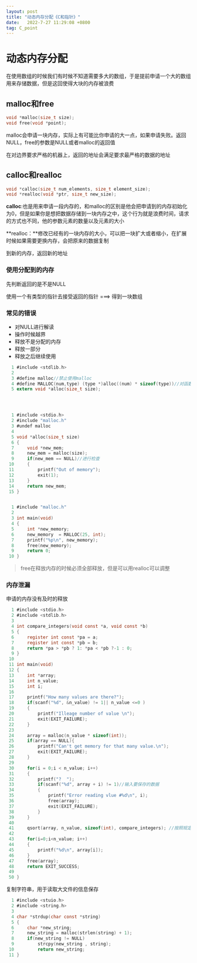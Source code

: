```yaml
---
layout: post
title: "动态内存分配《C和指针》"  
date:   2022-7-27 11:29:08 +0800
tag: C_point
---
```


# 动态内存分配

在使用数组的时候我们有时候不知道需要多大的数组，于是提前申请一个大的数组用来存储数据，但是这回使得大块的内存被浪费

## malloc和free

```C
void *malloc(size_t size);
void free(void *point);
```

malloc会申请一块内存，实际上有可能比你申请的大一点，如果申请失败。返回NULL，free的参数是NULL或者malloc的返回值

在对边界要求严格的机器上，返回的地址会满足要求最严格的数据的地址

## calloc和realloc

```C
void *calloc(size_t num_elements, size_t element_size);
void *realloc(void *ptr, size_t new_size);
```

**calloc**:也是用来申请一段内存的，和malloc的区别是他会把申请到的内存初始化为0，但是如果你是想把数据存储到一块内存之中，这个行为就是浪费时间，请求的方式也不同，他的参数元素的数量以及元素的大小

**realloc：**修改已经有的一块内存的大小，可以把一块扩大或者缩小，在扩展时候如果需要更换内存，会把原来的数据复制

到新的内存，返回新的地址

### 使用分配到的内存

先判断返回的是不是NULL

使用一个有类型的指针去接受返回的指针 ===> 得到一块数组

### 常见的错误

+ 对NULL进行解读
+ 操作时候越界
+ 释放不是分配的内存
+ 释放一部分
+ 释放之后继续使用

```C
  1 #include <stdlib.h>                                                                   
  2 
  3 #define malloc//禁止使用malloc
  4 #define MALLOC(num,type) (type *)alloc((num) * sizeof(type))//对函数进行重定义
  5 extern void *alloc(size_t size);




  1 #include <stdio.h>                                                                    
  2 #include "malloc.h"
  3 #undef malloc
  4 
  5 void *alloc(size_t size)
  6 {
  7     void *new_mem;
  8     new_mem = malloc(size);
  9     if(new_mem == NULL)//进行检查
 10     {
 11         printf("Out of memory");
 12         exit(1);
 13     }
 14     return new_mem;
 15 }


  1 #include "malloc.h"                                                                   
  2 
  3 int main(void)
  4 {
  5     int *new_memory;
  6     new_memory  = MALLOC(25, int);
  7     printf("%p\n", new_memory);
  8     free(new_memory);
  9     return 0;
 10 }


```

>  free在释放内存的时候必须全部释放，但是可以用realloc可以调整

### 内存泄漏

申请的内存没有及时的释放

```C
  1 #include <stdio.h>                                                                    
  2 #include <stdlib.h>
  3 
  4 int compare_integers(void const *a, void const *b)
  5 {
  6     register int const *pa = a;
  7     register int const *pb = b;
  8     return *pa > *pb ? 1: *pa < *pb ?-1 : 0;
  9 }
 10 
 11 int main(void)
 12 {
 13     int *array;
 14     int n_value;
 15     int i;
 16 
 17     printf("How many values are there?");
 18     if(scanf("%d", &n_value) != 1|| n_value <=0 )
 19     {
 20         printf("Illeage number of value \n");
 21         exit(EXIT_FAILURE);
 22     }
 23 
 24     array = malloc(n_value * sizeof(int));
 25     if(array == NULL){
 26         printf("Can't get memory for that many value.\n");
 27         exit(EXIT_FAILURE);
 28     }
 29 
 30     for(i = 0;i < n_value; i++)
 31     {
 32         printf("?  ");
 33         if(scanf("%d", array + i) != 1)//输入要保存的数据
 34         {
 35             printf("Error reading vlue #%d\n", i);
 36             free(array);
 37             exit(EXIT_FAILURE);
 38         }
 39     }
 40     
 41     qsort(array, n_value, sizeof(int), compare_integers); //按照规定的顺序对数组进行排列
 42 
 43     for(i=0;i<n_value; i++)
 44     {
 45         printf("%d\n", array[i]);
 46     }
 47     free(array);
 48     return EXIT_SUCCESS;
 49 
 50 }

```

复制字符串，用于读取大文件的信息保存

```C
  1 #include <stuio.h>
  2 #include <string.h>
  3 
  4 char *strdup(char const *string)
  5 {
  6     char *new_string;
  7     new_string = malloc(strlen(string) + 1);
  8     if(new_string != NULL)
  9         strcpy(new_string , string);
 10         return new_string;                                                            
 11 }

```




